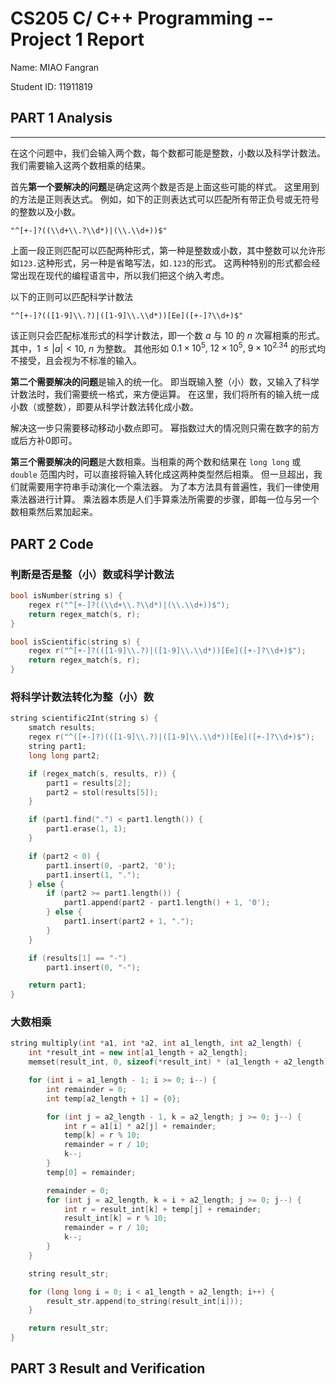 # CS205 C/ C++ Programming -- Project 1 Report

Name: MIAO Fangran

Student ID: 11911819

## PART 1 Analysis
---
在这个问题中，我们会输入两个数，每个数都可能是整数，小数以及科学计数法。
我们需要输入这两个数相乘的结果。

首先**第一个要解决的问题**是确定这两个数是否是上面这些可能的样式。
这里用到的方法是正则表达式。
例如，如下的正则表达式可以匹配所有带正负号或无符号的整数以及小数。

    "^[+-]?((\\d+\\.?\\d*)|(\\.\\d+))$"
上面一段正则匹配可以匹配两种形式，第一种是整数或小数，其中整数可以允许形如`123.`这种形式，另一种是省略写法，如`.123`的形式。
这两种特别的形式都会经常出现在现代的编程语言中，所以我们把这个纳入考虑。

以下的正则可以匹配科学计数法

    "^[+-]?(([1-9]\\.?)|([1-9]\\.\\d*))[Ee]([+-]?\\d+)$"
该正则只会匹配标准形式的科学计数法，即一个数 *a* 与 10 的 *n* 次幂相乘的形式。
其中，$1\leq |a| < 10$, *n* 为整数。
其他形如 $0.1\times 10^5,\ 12\times 10^5,\ 9\times 10^{2.34}$ 的形式均不接受，且会视为不标准的输入。

**第二个需要解决的问题**是输入的统一化。
即当既输入整（小）数，又输入了科学计数法时，我们需要统一格式，来方便运算。
在这里，我们将所有的输入统一成小数（或整数），即要从科学计数法转化成小数。

解决这一步只需要移动移动小数点即可。
幂指数过大的情况则只需在数字的前方或后方补0即可。

**第三个需要解决的问题**是大数相乘。当相乘的两个数和结果在 `long long` 或 `double` 范围内时，可以直接将输入转化成这两种类型然后相乘。
但一旦超出，我们就需要用字符串手动演化一个乘法器。
为了本方法具有普遍性，我们一律使用乘法器进行计算。
乘法器本质是人们手算乘法所需要的步骤，即每一位与另一个数相乘然后累加起来。

## PART 2 Code

### 判断是否是整（小）数或科学计数法

```c++
bool isNumber(string s) {
    regex r("^[+-]?((\\d+\\.?\\d*)|(\\.\\d+))$");
    return regex_match(s, r);
}

bool isScientific(string s) {
    regex r("^[+-]?(([1-9]\\.?)|([1-9]\\.\\d*))[Ee]([+-]?\\d+)$");
    return regex_match(s, r);
}
```

### 将科学计数法转化为整（小）数

```c++
string scientific2Int(string s) {
    smatch results;
    regex r("^([+-]?)(([1-9]\\.?)|([1-9]\\.\\d*))[Ee]([+-]?\\d+)$");
    string part1;
    long long part2;

    if (regex_match(s, results, r)) {
        part1 = results[2];
        part2 = stol(results[5]);
    }

    if (part1.find(".") < part1.length()) {
        part1.erase(1, 1);
    }

    if (part2 < 0) {
        part1.insert(0, -part2, '0');
        part1.insert(1, ".");
    } else {
        if (part2 >= part1.length()) {
            part1.append(part2 - part1.length() + 1, '0');
        } else {
            part1.insert(part2 + 1, ".");
        }
    }

    if (results[1] == "-")
        part1.insert(0, "-");

    return part1;
}
```

### 大数相乘

```c++
string multiply(int *a1, int *a2, int a1_length, int a2_length) {
    int *result_int = new int[a1_length + a2_length];
    memset(result_int, 0, sizeof(*result_int) * (a1_length + a2_length));

    for (int i = a1_length - 1; i >= 0; i--) {
        int remainder = 0;
        int temp[a2_length + 1] = {0};

        for (int j = a2_length - 1, k = a2_length; j >= 0; j--) {
            int r = a1[i] * a2[j] + remainder;
            temp[k] = r % 10;
            remainder = r / 10;
            k--;
        }
        temp[0] = remainder;

        remainder = 0;
        for (int j = a2_length, k = i + a2_length; j >= 0; j--) {
            int r = result_int[k] + temp[j] + remainder;
            result_int[k] = r % 10;
            remainder = r / 10;
            k--;
        }
    }

    string result_str;

    for (long long i = 0; i < a1_length + a2_length; i++) {
        result_str.append(to_string(result_int[i]));
    }

    return result_str;
}
```

## PART 3 Result and Verification


